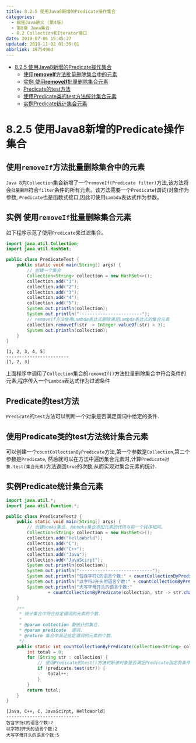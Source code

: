 ```yaml
---
title: 8.2.5 使用Java8新增的Predicate操作集合
categories: 
  - 疯狂Java讲义 (第4版)
  - 第8章 Java集合
  - 8.2 Collection和Iterator接口
date: 2019-07-06 15:45:27
updated: 2019-11-02 01:39:01
abbrlink: 3975498d
---
```

- [8.2.5 使用Java8新增的Predicate操作集合](/ReadingNotes/3975498d/#8-2-5-使用Java8新增的Predicate操作集合)
    - [使用**removeIf**方法批量删除集合中的元素](/ReadingNotes/3975498d/#使用removeIf方法批量删除集合中的元素)
    - [实例 使用**removeIf**批量删除集合元素](/ReadingNotes/3975498d/#实例-使用removeIf批量删除集合元素)
    - [Predicate的test方法](/ReadingNotes/3975498d/#Predicate的test方法)
    - [使用Predicate类的test方法统计集合元素](/ReadingNotes/3975498d/#使用Predicate类的test方法统计集合元素)
    - [实例Predicate统计集合元素](/ReadingNotes/3975498d/#实例Predicate统计集合元素)

<!--more-->
<script src="https://cdn.bootcss.com/jquery/3.4.0/jquery.slim.min.js"></script>
<script>$(document).ready(function () {$(".post-body > ul:nth-child(1)").hide();});</script>

<!--end-->
<!--SSTStart-->
# 8.2.5 使用Java8新增的Predicate操作集合 #
## 使用`removeIf`方法批量删除集合中的元素 ##
`Java 8`为`Collection`集合新增了一个`removeIf(Predicate filter)`方法,该方法将会`批量删除`符合`filter`条件的所有元素。该方法需要一个`Predicate`(谓词)对象作为参数, `Predicate`也是函数式接口,因此可使用`Lambda`表达式作为参数。
<!--SSTStop-->
## 实例 使用`removeIf`批量删除集合元素 ##
如下程序示范了使用`Predicate`来过滤集合。
```java
import java.util.Collection;
import java.util.HashSet;

public class PredicateTest {
	public static void main(String[] args) {
		// 创建一个集合
		Collection<String> collection = new HashSet<>();
		collection.add("1");
		collection.add("2");
		collection.add("3");
		collection.add("4");
		collection.add("5");
		System.out.println(collection);
		System.out.println("------------------------");
		// removeIf方法使用Lambda表达式删除满足Lambda表达式的集合元素
		collection.removeIf(str -> Integer.valueOf(str) > 3);
		System.out.println(collection);
	}
}
```
```
[1, 2, 3, 4, 5]
------------------------
[1, 2, 3]
```
上面程序中调用了`Collection`集合的`removeIf()`方法批量删除集合中符合条件的元素,程序传入一个`Lambda`表达式作为过滤条件
<!--SSTStart-->
## Predicate的test方法 ##
`Predicate`的`test`方法可以判断一个对象是否满足谓词中给定的条件.
## 使用Predicate类的test方法统计集合元素 ##
可以创建一个`countCollectionByPredicate`方法,第一个参数是`Collection`,第二个参数是`Predicate`,
然后就可以在方法中遍历集合元素时,计算`Predicate对象.test(集合元素)`方法返回`true`的次数,从而实现对集合元素的统计.
<!--SSTStop-->
## 实例Predicate统计集合元素 ##
```java
import java.util.*;
import java.util.function.*;

public class PredicateTest2 {
	public static void main(String[] args) {
		// 创建books集合、为books集合添加元素的代码与前一个程序相同。
		Collection<String> collection = new HashSet<>();
		collection.add("HelloWorld");
		collection.add("C");
		collection.add("C++");
		collection.add("Java");
		collection.add("JavaScirpt");
		System.out.println(collection);
		System.out.println("----------------------------");
		System.out.println("包含字符C的语言个数:" + countCollectionByPredicate(collection, str -> str.contains("C")));
		System.out.println("以字符J开头的语言个数:" + countCollectionByPredicate(collection, str -> str.startsWith("J")));
		System.out.println("大写字母开头的语言个数:"
				+ countCollectionByPredicate(collection, str -> str.charAt(0) <= 'Z' && str.charAt(0) >= 'A'));
	}

	/**
	 * 统计集合中符合给定谓词的元素的个数.
	 * 
	 * @param collection 要统计的集合.
	 * @param predicate  谓词.
	 * @return 集合中满足给定谓词的元素的个数.
	 */
	public static int countCollectionByPredicate(Collection<String> collection, Predicate<String> predicate) {
		int total = 0;
		for (String str : collection) {
			// 使用Predicate的test()方法判断该对象是否满足Predicate指定的条件
			if (predicate.test(str)) {
				total++;
			}
		}
		return total;
	}
}
```
```
[Java, C++, C, JavaScirpt, HelloWorld]
----------------------------
包含字符C的语言个数:2
以字符J开头的语言个数:2
大写字母开头的语言个数:5
```
